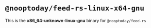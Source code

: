 # `@nooptoday/feed-rs-linux-x64-gnu`

This is the **x86_64-unknown-linux-gnu** binary for `@nooptoday/feed-rs`
